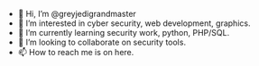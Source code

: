 - 👋 Hi, I’m @greyjedigrandmaster
- 👀 I’m interested in cyber security, web development, graphics.
- 🌱 I’m currently learning security work, python, PHP/SQL.
- 💞️ I’m looking to collaborate on security tools.
- 📫 How to reach me is on here.

<!---
greyjedigrandmaster/greyjedigrandmaster is a ✨ special ✨ repository because its `README.md` (this file) appears on your GitHub profile.
You can click the Preview link to take a look at your changes.
--->
